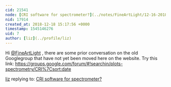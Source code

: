 ```yaml
---
cid: 21541
node: [CRI software for spectrometer?](../notes/FineArtLight/12-16-2018/cri-software-for-spectrometer)
nid: 17914
created_at: 2018-12-18 15:17:56 +0000
timestamp: 1545146276
uid: 7
author: [liz](../profile/liz)
---
```


 Hi [@FineArtLight](/profile/FineArtLight) , there are some prior conversation on the old Googlegroup that have not yet been moved here on the website. Try this link: https://groups.google.com/forum/#!searchin/plots-spectrometry/CRI%7Csort:date

[liz](../profile/liz) replying to: [CRI software for spectrometer?](../notes/FineArtLight/12-16-2018/cri-software-for-spectrometer)

